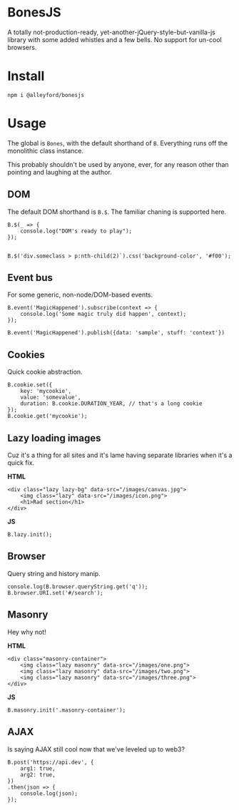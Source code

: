 # BonesJS

A totally not-production-ready, yet-another-jQuery-style-but-vanilla-js library with some added whistles and a few bells. No support for un-cool browsers.


# Install

```
npm i @alleyford/bonesjs
```


# Usage

The global is `Bones`, with the default shorthand of `B`. Everything runs off the monolithic class instance.

This probably shouldn't be used by anyone, ever, for any reason other than pointing and laughing at the author.


## DOM

The default DOM shorthand is `B.$`. The familiar chaning is supported here.

```
B.$(_ => {
    console.log("DOM's ready to play");
});


B.$('div.someclass > p:nth-child(2)`).css('background-color', '#f00');
```


## Event bus

For some generic, non-node/DOM-based events.

```
B.event('MagicHappened').subscribe(context => {
    console.log('Some magic truly did happen', context);
});

B.event('MagicHappened').publish({data: 'sample', stuff: 'context'})
```


## Cookies

Quick cookie abstraction.

```
B.cookie.set({
    key: 'mycookie',
    value: 'somevalue',
    duration: B.cookie.DURATION_YEAR, // that's a long cookie
});
B.cookie.get('mycookie');
```


## Lazy loading images

Cuz it's a thing for all sites and it's lame having separate libraries when it's a quick fix.

**HTML**
```
<div class="lazy lazy-bg" data-src="/images/canvas.jpg">
    <img class="lazy" data-src="/images/icon.png">
    <h1>Rad section</h1>
</div>
```

**JS**
```
B.lazy.init();
```


## Browser

Query string and history manip.

```
console.log(B.browser.queryString.get('q'));
B.browser.URI.set('#/search');
```


## Masonry

Hey why not!

**HTML**
```
<div class="masonry-container">
    <img class="lazy masonry" data-src="/images/one.png">
    <img class="lazy masonry" data-src="/images/two.png">
    <img class="lazy masonry" data-src="/images/three.png">
</div>
```

**JS**
```
B.masonry.init('.masonry-container');
```


## AJAX

Is saying AJAX still cool now that we've leveled up to web3?

```
B.post('https://api.dev', {
    arg1: true,
    arg2: true,
})
.then(json => {
    console.log(json);
});
```
